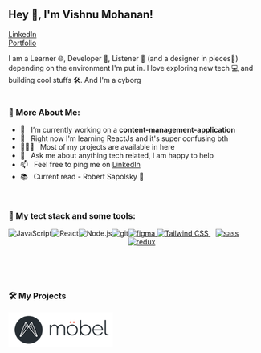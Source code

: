 ## Hey 👋, I'm Vishnu Mohanan!
<a href='https://www.linkedin.com/in/vishnu-mohan-470971179'><img align='left' height='18px'/>LinkedIn</a> <br/>
<a href='https://www.vishnumohan.online'><img align='left' height='18px'/>Portfolio</a>


I am a Learner 🌐, Developer 📱, Listener 🤖 (and a designer in pieces🎨) depending on the environment I'm put in. I love exploring new tech 💻 and building cool stuffs 🛠️. And I'm a cyborg 
<br/>
<br/>


### 🧐 More About Me:

- 🔭 &nbsp; I’m currently working on a **content-management-application**
- 🌱 &nbsp; Right now I'm learning ReactJs and it's super confusing bth
- 👨🏻‍💻 &nbsp; Most of my projects are available in here
- 💬 &nbsp; Ask me about anything tech related, I am happy to help
- 📫 &nbsp; Feel free to ping me on [LinkedIn](https://www.linkedin.com/in/vishnu-mohan-470971179)
- 📚 &nbsp; Current read - Robert Sapolsky :dna:

<br>

### 🔨 My tect stack and some tools:
<a href="https://developer.mozilla.org/en-US/docs/Web/JavaScript" target="_blank"> <img align="left" alt="JavaScript" height ="42px"  src="https://raw.githubusercontent.com/rahul-jha98/github_readme_icons/main/language_and_tools/square/javascript/javascript.svg"> </a>
<a href="https://reactjs.org/" target="_blank"> <img align="left" alt="React" height ="42px" src="https://raw.githubusercontent.com/rahul-jha98/github_readme_icons/main/language_and_tools/square/react/react.svg"></a>
<a href="https://nodejs.org" target="_blank"><img align="left" alt="Node.js" height ="42px" src="https://raw.githubusercontent.com/rahul-jha98/github_readme_icons/main/language_and_tools/square/node/node.svg"></a>
<a href="https://git-scm.com/" target="_blank"> <img src="https://raw.githubusercontent.com/rahul-jha98/github_readme_icons/main/language_and_tools/square/git-scm/git-scm.svg" align="left" alt="git" height='42px'/> </a>
<a href="https://www.figma.com/" target="_blank"> <img src="https://raw.githubusercontent.com/rahul-jha98/github_readme_icons/main/language_and_tools/square/figma/figma.svg" alt="figma" height='42px'/> </a>
<a href="https://tailwindcss.com/" target="_blank">
      <img alt="Tailwind CSS" src="https://refactoringui.nyc3.cdn.digitaloceanspaces.com/tailwind-logo.svg" height='42px'>
</a>
<a href="https://sass-lang.com/" target="_blank">
      <img alt="sass" src="https://camo.githubusercontent.com/d9ac5c4a159b0548b3c25ee46ff5aa20f7c9fb348f74c2af1ed4e06e121325ff/68747470733a2f2f7261776769742e636f6d2f736173732f736173732d736974652f6d61737465722f736f757263652f6173736574732f696d672f6c6f676f732f6c6f676f2e737667" height='42px' style="padding-left:10px;">
</a>
<a href="https://redux.js.org/" target="_blank"> <img src="https://raw.githubusercontent.com/rahul-jha98/README_icons/main/language_and_tools/square/redux/redux.svg" alt="redux" height='42px'/> </a>

<br>



<br>


<br>

### 🛠️ My Projects
<a href="https://vishwasam.com" target="_blank"> <img alt="artistify" src="logo-2.png" height="68" align="left"> </a>